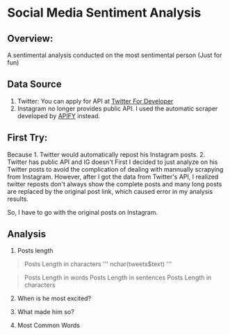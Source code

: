 # Social Media Sentiment Analysis

## Overview:
A sentimental analysis conducted on the most sentimental person (Just for fun)

## Data Source
1. Twitter: You can apply for API at [Twitter For Developer](https://developer.twitter.com/en/docs)
2. Instagram no longer provides public API. I used the automatic scraper developed by [APIFY](https://apify.com/) instead.

## First Try:
Because 1. Twitter would automatically repost his Instagram posts. 2. Twitter has public API and IG doesn't
First I decided to just analyze on his Twitter posts to avoid the complication of dealing with mannually scrapying from Instagram.
However, after I got the data from Twitter's API, I realized twitter reposts don't always show the complete posts and many long posts are replaced by the original post link, which caused error in my analysis results.

So, I have to go with the original posts on Instagram.

## Analysis
1. Posts length 
> Posts Length in characters
  '''
  nchar(tweets$text)
  '''

> Posts Length in words
> Posts Length in sentences
> Posts Length in characters

2. When is he most excited?

3. What made him so?

4. Most Common Words












